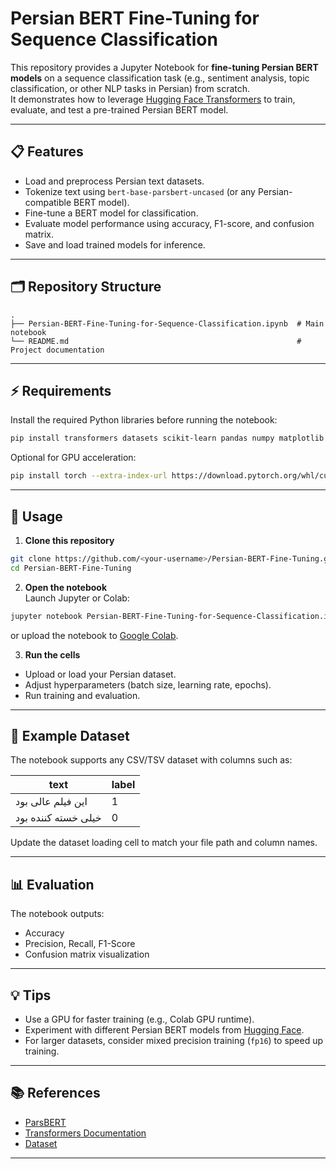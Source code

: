 # Persian BERT Fine-Tuning for Sequence Classification

This repository provides a Jupyter Notebook for **fine-tuning Persian BERT models** on a sequence classification task (e.g., sentiment analysis, topic classification, or other NLP tasks in Persian) from scratch.  
It demonstrates how to leverage [Hugging Face Transformers](https://huggingface.co/transformers/) to train, evaluate, and test a pre-trained Persian BERT model.

---

## 📋 Features
- Load and preprocess Persian text datasets.
- Tokenize text using `bert-base-parsbert-uncased` (or any Persian-compatible BERT model).
- Fine-tune a BERT model for classification.
- Evaluate model performance using accuracy, F1-score, and confusion matrix.
- Save and load trained models for inference.

---

## 🗂️ Repository Structure
```
.
├── Persian-BERT-Fine-Tuning-for-Sequence-Classification.ipynb  # Main notebook
└── README.md                                                   # Project documentation
```

---

## ⚡ Requirements
Install the required Python libraries before running the notebook:

```bash
pip install transformers datasets scikit-learn pandas numpy matplotlib
```

Optional for GPU acceleration:
```bash
pip install torch --extra-index-url https://download.pytorch.org/whl/cu118
```

---

## 🚀 Usage

1. **Clone this repository**
```bash
git clone https://github.com/<your-username>/Persian-BERT-Fine-Tuning.git
cd Persian-BERT-Fine-Tuning
```

2. **Open the notebook**  
Launch Jupyter or Colab:
```bash
jupyter notebook Persian-BERT-Fine-Tuning-for-Sequence-Classification.ipynb
```
or upload the notebook to [Google Colab](https://colab.research.google.com/).

3. **Run the cells**
- Upload or load your Persian dataset.
- Adjust hyperparameters (batch size, learning rate, epochs).
- Run training and evaluation.

---

## 📝 Example Dataset
The notebook supports any CSV/TSV dataset with columns such as:

| text | label |
|------|------|
| این فیلم عالی بود | 1 |
| خیلی خسته کننده بود | 0 |

Update the dataset loading cell to match your file path and column names.

---

## 📊 Evaluation
The notebook outputs:
- Accuracy
- Precision, Recall, F1-Score
- Confusion matrix visualization

---

## 💡 Tips
- Use a GPU for faster training (e.g., Colab GPU runtime).
- Experiment with different Persian BERT models from [Hugging Face](https://huggingface.co/models?language=fa).
- For larger datasets, consider mixed precision training (`fp16`) to speed up training.

---

## 📚 References
- [ParsBERT](https://huggingface.co/HooshvareLab/bert-base-parsbert-uncased)
- [Transformers Documentation](https://huggingface.co/docs/transformers/index)
- [Dataset]("persiannlp/parsinlu_query_paraphrasing")


---

